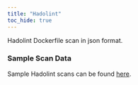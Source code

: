```yaml
---
title: "Hadolint"
toc_hide: true
---
```

Hadolint Dockerfile scan in json format.

### Sample Scan Data
Sample Hadolint scans can be found [here](https://github.com/DefectDojo/django-DefectDojo/tree/master/unittests/scans/hadolint).
